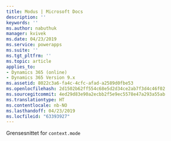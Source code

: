 ```yaml
---
title: Modus | Microsoft Docs
description: ''
keywords: ''
ms.author: nabuthuk
manager: kvivek
ms.date: 04/23/2019
ms.service: powerapps
ms.suite: ''
ms.tgt_pltfrm: ''
ms.topic: article
applies_to:
- Dynamics 365 (online)
- Dynamics 365 Version 9.x
ms.assetid: 8022c3a6-fa4c-4cfc-afad-a2589d0fbe53
ms.openlocfilehash: 2d1502b62ff554c68e5d2d34ce2ab7f3d4c46f02
ms.sourcegitcommit: 4ed29d83e90a2ecbb2f5e9ec5578e47a293a55ab
ms.translationtype: HT
ms.contentlocale: nb-NO
ms.lasthandoff: 04/23/2019
ms.locfileid: "63393927"
---
```

Grensesnittet for `context.mode`
